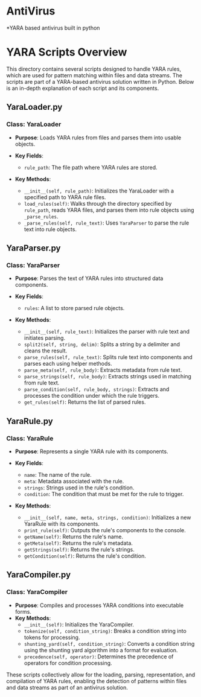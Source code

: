 # AntiVirus
*YARA based antivirus built in python

# YARA Scripts Overview

This directory contains several scripts designed to handle YARA rules, which are used for pattern matching within files and data streams. The scripts are part of a YARA-based antivirus solution written in Python. Below is an in-depth explanation of each script and its components.

## YaraLoader.py

### Class: YaraLoader

- **Purpose**: Loads YARA rules from files and parses them into usable objects.
- **Key Fields**:
  - `rule_path`: The file path where YARA rules are stored.

- **Key Methods**:
  - `__init__(self, rule_path)`: Initializes the YaraLoader with a specified path to YARA rule files.
  - `load_rules(self)`: Walks through the directory specified by `rule_path`, reads YARA files, and parses them into rule objects using `_parse_rules`.
  - `_parse_rules(self, rule_text)`: Uses `YaraParser` to parse the rule text into rule objects.

## YaraParser.py

### Class: YaraParser

- **Purpose**: Parses the text of YARA rules into structured data components.
- **Key Fields**:
  - `rules`: A list to store parsed rule objects.

- **Key Methods**:
  - `__init__(self, rule_text)`: Initializes the parser with rule text and initiates parsing.
  - `split2(self, string, delim)`: Splits a string by a delimiter and cleans the result.
  - `parse_rules(self, rule_text)`: Splits rule text into components and parses each using helper methods.
  - `parse_meta(self, rule_body)`: Extracts metadata from rule text.
  - `parse_strings(self, rule_body)`: Extracts strings used in matching from rule text.
  - `parse_condition(self, rule_body, strings)`: Extracts and processes the condition under which the rule triggers.
  - `get_rules(self)`: Returns the list of parsed rules.

## YaraRule.py

### Class: YaraRule

- **Purpose**: Represents a single YARA rule with its components.
- **Key Fields**:
  - `name`: The name of the rule.
  - `meta`: Metadata associated with the rule.
  - `strings`: Strings used in the rule's condition.
  - `condition`: The condition that must be met for the rule to trigger.

- **Key Methods**:
  - `__init__(self, name, meta, strings, condition)`: Initializes a new YaraRule with its components.
  - `print_rule(self)`: Outputs the rule's components to the console.
  - `getName(self)`: Returns the rule's name.
  - `getMeta(self)`: Returns the rule's metadata.
  - `getStrings(self)`: Returns the rule's strings.
  - `getCondition(self)`: Returns the rule's condition.

## YaraCompiler.py

### Class: YaraCompiler

- **Purpose**: Compiles and processes YARA conditions into executable forms.
- **Key Methods**:
  - `__init__(self)`: Initializes the YaraCompiler.
  - `tokenize(self, condition_string)`: Breaks a condition string into tokens for processing.
  - `shunting_yard(self, condition_string)`: Converts a condition string using the shunting yard algorithm into a format for evaluation.
  - `precedence(self, operator)`: Determines the precedence of operators for condition processing.

These scripts collectively allow for the loading, parsing, representation, and compilation of YARA rules, enabling the detection of patterns within files and data streams as part of an antivirus solution.
